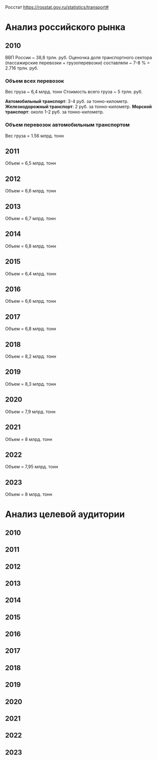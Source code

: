 Росстат
https://rosstat.gov.ru/statistics/transport#
# Анализ российского рынка

## 2010
ВВП России ~ 38,8 трлн. руб.
Оценочка доля транспортного сектора (пассажирские перевозки + грузоперевозки) составляли ~ 7-8 % = 2.716 трлн. руб.
### Объем всех перевозок
Вес груза ~ 6,4 млрд. тонн
Стоимость всего груза ~ 5 трлн. руб.

**Автомобильный транспорт**: 3-4 руб. за тонно-километр.
**Железнодорожный транспорт**: 2 руб. за тонно-километр.
**Морской транспорт**: около 1-2 руб. за тонно-километр.
### Объем перевозок автомобильным транспортом
Вес груза = 1.56 млрд. тонн

## 2011
Объем = 6,5 млрд. тонн
## 2012
Объем = 6,6 млрд. тонн
## 2013
Объем = 6,7 млрд. тонн
## 2014
Объем = 6,8 млрд. тонн
## 2015
Объем = 6,4 млрд. тонн
## 2016
Объем = 6,6 млрд. тонн
## 2017
Объем = 6,8 млрд. тонн
## 2018
Объем = 8,2 млрд. тонн
## 2019
Объем = 8,3 млрд. тонн
## 2020
Объем = 7,9 млрд. тонн
## 2021
Объем = 8 млрд. тонн
## 2022
Объем = 7,95 млрд. тонн
## 2023
Объем = 8 млрд. тонн
# Анализ целевой аудитории
## 2010
## 2011
## 2012
## 2013
## 2014
## 2015
## 2016
## 2017
## 2018
## 2019
## 2020

## 2021

## 2022

## 2023
